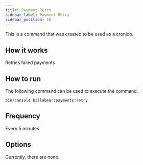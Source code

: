 ```yaml
---
title: Payment Retry
sidebar_label: Payment Retry
sidebar_position: 18
---
```

This is a command that was created to be used as a cronjob. 

## How it works

Retries failed payments

## How to run

The following command can be used to execute the command.

`bin/console billabear:payments:retry`

## Frequency

Every 5 minutes

## Options

Currently, there are none.
